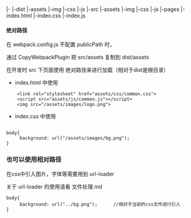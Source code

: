 |-
|-dist
	|-assets
		|-img
		|-css
		|-js
|-src
	|-assets
		|-img
		|-css
		|-js
	|-pages
		|-index.html
		|-index.css
		|-index.js






#### 绝对路径
在 webpack.config.js 不配置 publicPath 时，

通过 CopyWebpackPlugin 把 src/assets 复制到 dist/assets

在开发时 src 下页面使用 绝对路径来进行加载（相对于dist是根目录）

- index.html  中使用
```
	<link rel="stylesheet" href="assets/css/common.css">
	<script src="assets/js/common.js"></script>
	<img src="/assets/images/logo.png">

```

- index.css 中使用
```

body{
	 background: url("/assets/images/bg.png");
}

```



### 也可以使用相对路径

在css中引入图片，字体等需要用到 url-loader 

关于 url-loader 的使用请看 文件处理.md

```
body{
	 background: url("../bg.png");		//相对于当前的css文件进行引入
}

```